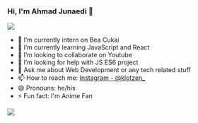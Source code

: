 ### Hi, I'm Ahmad Junaedi 👋

<img src="https://media1.tenor.com/images/147d722dced9c8e41073ee6059171779/tenor.gif?itemid=14680553"></img>

- 🔭 I’m currently intern on Bea Cukai
- 🌱 I’m currently learning JavaScript and React
- 👯 I’m looking to collaborate on Youtube
- 🤔 I’m looking for help with JS ES6 project
- 💬 Ask me about Web Development or any tech related stuff
- 📫 How to reach me: [Instagram - @klotzen_](https://www.instagram.com/klotzen_/)
- 😄 Pronouns: he/his
- ⚡ Fun fact: I'm Anime Fan

<img src="https://github-readme-stats.vercel.app/api?username=EinzFiore&&show_icons=true&title_color=ffffff&icon_color=bb2acf&text_color=daf7dc&bg_color=191919"></img>
